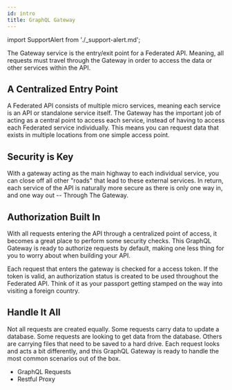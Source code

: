 ```yaml
---
id: intro
title: GraphQL Gateway
---
```


import SupportAlert from './\_support-alert.md';

<SupportAlert />

The Gateway service is the entry/exit point for a Federated API. Meaning, all requests must travel through the Gateway in order to access the data or other services within the API.

## A Centralized Entry Point

A Federated API consists of multiple micro services, meaning each service is an API or standalone service itself. The Gateway has the important job of acting as a central point to access each service, instead of having to access each Federated service individually. This means you can request data that exists in multiple locations from one simple access point.

## Security is Key

With a gateway acting as the main highway to each individual service, you can close off all other "roads" that lead to these external services. In return, each service of the API is naturally more secure as there is only one way in, and one way out -- Through The Gateway.

## Authorization Built In

With all requests entering the API through a centralized point of access, it becomes a great place to perform some security checks. This GraphQL Gateway is ready to authorize requests by default, making one less thing for you to worry about when building your API.

Each request that enters the gateway is checked for a access token. If the token is valid, an authorization status is created to be used throughout the Federated API. Think of it as your passport getting stamped on the way into visiting a foreign country.

## Handle It All

Not all requests are created equally. Some requests carry data to update a database. Some requests are looking to get data from the database. Others are carrying files that need to be saved to a hard drive. Each request looks and acts a bit differently, and this GraphQL Gateway is ready to handle the most common scenarios out of the box.

- GraphQL Requests
- Restful Proxy

